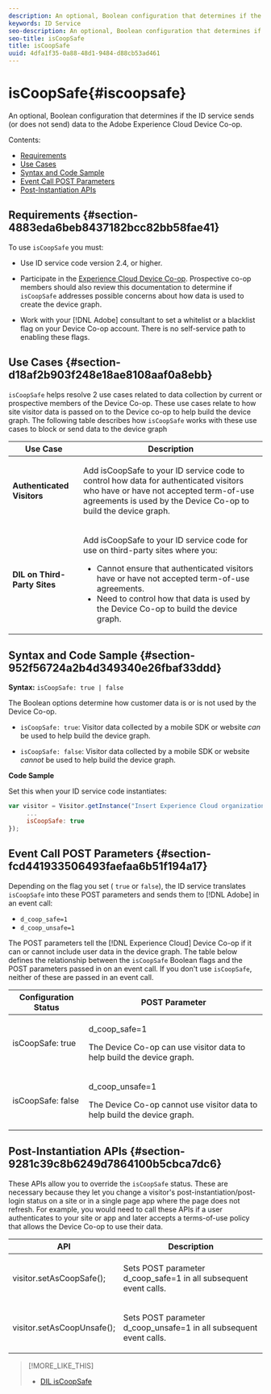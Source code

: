```yaml
---
description: An optional, Boolean configuration that determines if the ID service sends (or does not send) data to the Adobe Experience Cloud Device Co-op.
keywords: ID Service
seo-description: An optional, Boolean configuration that determines if the ID service sends (or does not send) data to the Adobe Experience Cloud Device Co-op.
seo-title: isCoopSafe
title: isCoopSafe
uuid: 4dfa1f35-0a88-48d1-9484-d88cb53ad461
---
```


# isCoopSafe{#iscoopsafe}

An optional, Boolean configuration that determines if the ID service sends (or does not send) data to the Adobe Experience Cloud Device Co-op.

Contents:

<ul class="simplelist"> 
 <li> <a href="../../library/function-vars/mcvid-coopsafe.md#section-4883eda6beb8437182bcc82bb58fae41" format="dita" scope="local"> Requirements </a> </li> 
 <li> <a href="../../library/function-vars/mcvid-coopsafe.md#section-d18af2b903f248e18ae8108aaf0a8ebb" format="dita" scope="local"> Use Cases </a> </li> 
 <li> <a href="../../library/function-vars/mcvid-coopsafe.md#section-952f56724a2b4d349340e26fbaf33ddd" format="dita" scope="local"> Syntax and Code Sample </a> </li> 
 <li> <a href="../../library/function-vars/mcvid-coopsafe.md#section-fcd441933506493faefaa6b51f194a17" format="dita" scope="local"> Event Call POST Parameters </a> </li> 
 <li> <a href="../../library/function-vars/mcvid-coopsafe.md#section-9281c39c8b6249d7864100b5cbca7dc6" format="dita" scope="local"> Post-Instantiation APIs </a> </li> 
</ul>

## Requirements {#section-4883eda6beb8437182bcc82bb58fae41}

To use `isCoopSafe` you must:

* Use ID service code version 2.4, or higher. 
* Participate in the [Experience Cloud Device Co-op](https://marketing.adobe.com/resources/help/en_US/mcdc/). Prospective co-op members should also review this documentation to determine if `isCoopSafe` addresses possible concerns about how data is used to create the device graph. 

* Work with your [!DNL Adobe] consultant to set a whitelist or a blacklist flag on your Device Co-op account. There is no self-service path to enabling these flags.

## Use Cases {#section-d18af2b903f248e18ae8108aaf0a8ebb}

`isCoopSafe` helps resolve 2 use cases related to data collection by current or prospective members of the Device Co-op. These use cases relate to how site visitor data is passed on to the Device co-op to help build the device graph. The following table describes how `isCoopSafe` works with these use cases to block or send data to the device graph

<table id="table_A24C63D2A21F47EDBAC8FA5E7BE888D8"> 
 <thead> 
  <tr> 
   <th colname="col1" class="entry"> Use Case </th> 
   <th colname="col2" class="entry"> Description </th> 
  </tr> 
 </thead>
 <tbody> 
  <tr> 
   <td colname="col1"> <p> <b>Authenticated Visitors</b> </p> </td> 
   <td colname="col2"> <p>Add <span class="codeph"> isCoopSafe </span> to your ID service code to control how data for authenticated visitors who have or have not accepted term-of-use agreements is used by the Device Co-op to build the device graph. </p> </td> 
  </tr> 
  <tr> 
   <td colname="col1"> <p> <b>DIL on Third-Party Sites</b> </p> </td> 
   <td colname="col2"> <p>Add <span class="codeph"> isCoopSafe </span> to your ID service code for use on third-party sites where you: </p> <p> 
     <ul id="ul_C27BB26510314834A2A7CD99D46DA4AC"> 
      <li id="li_4E6AE574F18646F09C0CF4553EEA1A9E">Cannot ensure that authenticated visitors have or have not accepted term-of-use agreements. </li> 
      <li id="li_26D0561BF32B4278B0A6B5082C17FED8">Need to control how that data is used by the Device Co-op to build the device graph. </li> 
     </ul> </p> </td> 
  </tr> 
 </tbody> 
</table>

## Syntax and Code Sample {#section-952f56724a2b4d349340e26fbaf33ddd}

**Syntax:** `isCoopSafe: true | false`

The Boolean options determine how customer data is or is not used by the Device Co-op.

* `isCoopSafe: true`: Visitor data collected by a mobile SDK or website *can* be used to help build the device graph. 

* `isCoopSafe: false`: Visitor data collected by a mobile SDK or website *cannot* be used to help build the device graph.

**Code Sample**

Set this when your ID service code instantiates:

```js
var visitor = Visitor.getInstance("Insert Experience Cloud organization ID here",{ 
     ... 
     isCoopSafe: true 
});
```

## Event Call POST Parameters {#section-fcd441933506493faefaa6b51f194a17}

Depending on the flag you set ( `true` or `false`), the ID service translates `isCoopSafe` into these POST parameters and sends them to [!DNL Adobe] in an event call:

* `d_coop_safe=1` 
* `d_coop_unsafe=1`

The POST parameters tell the [!DNL Experience Cloud] Device Co-op if it can or cannot include user data in the device graph. The table below defines the relationship between the `isCoopSafe` Boolean flags and the POST parameters passed in on an event call. If you don't use `isCoopSafe`, neither of these are passed in an event call.

<table id="table_0A544534CA904F4D9836A34B8C1EACBB"> 
 <thead> 
  <tr> 
   <th colname="col1" class="entry"> Configuration Status </th> 
   <th colname="col2" class="entry"> POST Parameter </th> 
  </tr> 
 </thead>
 <tbody> 
  <tr> 
   <td colname="col1"> <p> <span class="codeph"> isCoopSafe: true </span> </p> </td> 
   <td colname="col2"> <p> <span class="codeph"> d_coop_safe=1 </span> </p> <p>The Device Co-op can use visitor data to help build the device graph. </p> </td> 
  </tr> 
  <tr> 
   <td colname="col1"> <p> <span class="codeph"> isCoopSafe: false </span> </p> </td> 
   <td colname="col2"> <p> <span class="codeph"> d_coop_unsafe=1 </span> </p> <p>The Device Co-op cannot use visitor data to help build the device graph. </p> </td> 
  </tr> 
 </tbody> 
</table>

## Post-Instantiation APIs {#section-9281c39c8b6249d7864100b5cbca7dc6}

These APIs allow you to override the `isCoopSafe` status. These are necessary because they let you change a visitor's post-instantiation/post-login status on a site or in a single page app where the page does not refresh. For example, you would need to call these APIs if a user authenticates to your site or app and later accepts a terms-of-use policy that allows the Device Co-op to use their data.

<table id="table_BAA96B1F82BE48C3A61A1AF1367BA45C"> 
 <thead> 
  <tr> 
   <th colname="col1" class="entry"> API </th> 
   <th colname="col2" class="entry"> Description </th> 
  </tr> 
 </thead>
 <tbody> 
  <tr> 
   <td colname="col1"> <p> <span class="codeph"> visitor.setAsCoopSafe(); </span> </p> </td> 
   <td colname="col2"> <p>Sets POST parameter <span class="codeph"> d_coop_safe=1 </span> in all subsequent event calls. </p> </td> 
  </tr> 
  <tr> 
   <td colname="col1"> <p> <span class="codeph"> visitor.setAsCoopUnsafe(); </span> </p> </td> 
   <td colname="col2"> <p>Sets POST parameter <span class="codeph"> d_coop_unsafe=1 </span> in all subsequent event calls. </p> </td> 
  </tr> 
 </tbody> 
</table>

<!--
Wiki page https://wiki.corp.adobe.com/x/RCfFTg
-->

>[!MORE_LIKE_THIS]
>
>* [DIL isCoopSafe](https://marketing.adobe.com/resources/help/en_US/aam/dil-coopsafe.html)

